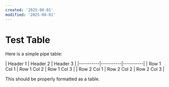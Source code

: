 ```yaml
---
created: '2025-08-01'
modified: '2025-08-01'
---
```

# Test Table

Here is a simple pipe table:

| Header 1 | Header 2 | Header 3 | |----------|----------|----------| | Row 1 Col 1 | Row 1 Col 2 | Row 1 Col 3 | | Row 2 Col 1 | Row 2 Col 2 | Row 2 Col 3 |

This should be properly formatted as a table.

